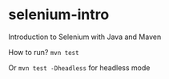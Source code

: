 # selenium-intro
Introduction to Selenium with Java and Maven

How to run? `mvn test`

Or `mvn test -Dheadless` for headless mode
